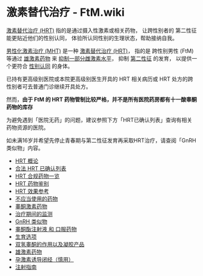 # 激素替代治疗 - FtM.wiki

[激素替代治疗 (HRT)](https://en.wikipedia.org/wiki/Hormone_replacement_therapy) 指的是通过摄入性激素或相关药物， 让跨性别者的 第二性征 能更贴近他们的性别认同， 体验所认同性别的生理状态，帮助接纳自我。

[男性化激素治疗 (MHT)](https://en.wikipedia.org/wiki/Masculinizing_hormone_therapy) 是一种 [激素替代治疗 (HRT)](https://en.wikipedia.org/wiki/Hormone_replacement_therapy)， 指的是 跨性别男性 (FtM) 等通过 [雄激素药物](https://ftm.wiki/zh-cn/hrt/androgen/ "雄激素药物") 来 [抑制一部分雌激素水平](https://ftm.wiki/zh-cn/hrt/should-not-use/#anti-estrogen)， 抑制 [第二性征](https://ftm.wiki/zh-cn/hrt/androgen/#effect) 的发育， 以提供一个更符合 [性别认同](https://ftm.wiki/zh-cn/psycho/terminology/#identity) 的身体。

已持有更高级别医院或本院更高级别医生开具的 HRT 相关病历或 HRT 处方的跨性别者可去普通门诊继续开具处方。

然而，**由于 FtM 的 HRT 药物管制比较严格，并不是所有医院药房都有十一酸睾酮药物的库存**

为避免遇到「医院无药」的问题，建议参照下方「HRT已确认列表」查询有相关药物资源的医院。

如未满16岁并希望先停止青春期与第二性征发育再采取HRT治疗，请查阅「GnRH 类似物」内容。

- [HRT 概论](https://ftm.wiki/zh-cn/hrt/overview/)
- [合法 HRT 已确认列表](https://ftm.wiki/zh-cn/hrt/confirmed/)
- [HRT 合规药物一览](https://ftm.wiki/zh-cn/hrt/drugs/)
- [HRT 药物鉴别](https://ftm.wiki/zh-cn/hrt/verification/)
- [HRT 效果参考](https://ftm.wiki/zh-cn/hrt/hrt-references/)
- [不应当使用的药物](https://ftm.wiki/zh-cn/hrt/should-not-use/)
- [睾酮激素药物](https://ftm.wiki/zh-cn/hrt/medicine/)
- [治疗期间的监测](https://ftm.wiki/zh-cn/hrt/monitoring/)
- [GnRH 类似物](https://ftm.wiki/zh-cn/hrt/gnrh/)
- [睾酮酯注射液 和 口服药物](https://ftm.wiki/zh-cn/hrt/testosterone/)
- [生育选项](https://ftm.wiki/zh-cn/hrt/fertility/)
- [双氢睾酮的作用以及凝胶产品](https://ftm.wiki/zh-cn/hrt/dht/)
- [雄激素药物](https://ftm.wiki/zh-cn/hrt/androgen/)
- [孕激素诱导闭经（慎用）](https://ftm.wiki/zh-cn/hrt/progesterone/)
- [注射指南](https://ftm.wiki/zh-cn/hrt/injection-guide/)